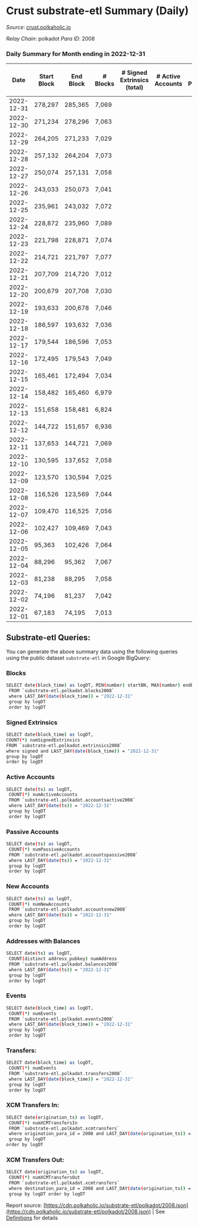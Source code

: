 # Crust substrate-etl Summary (Daily)

_Source_: [crust.polkaholic.io](https://crust.polkaholic.io)

*Relay Chain*: polkadot
*Para ID*: 2008



### Daily Summary for Month ending in 2022-12-31


| Date | Start Block | End Block | # Blocks | # Signed Extrinsics (total) | # Active Accounts | # Passive | # New | # Addresses with Balances | # Events | # Transfers | # XCM Transfers In | # XCM Transfers Out | Issues | 
| ---- | ----------- | --------- | -------- | --------------------------- | ----------------- | --------- | ----- | ------------------------- | -------- | ----------- | ------------------ | ------------------- | ------ |
| 2022-12-31 | 278,297 | 285,365 | 7,069 |  |  |  |  | 9 |  |   |   |   |  |
| 2022-12-30 | 271,234 | 278,296 | 7,063 |  |  |  |  |  |  |   |   |   |  |
| 2022-12-29 | 264,205 | 271,233 | 7,029 |  |  |  |  |  |  |   |   |   |  |
| 2022-12-28 | 257,132 | 264,204 | 7,073 |  |  |  |  |  |  |   |   |   |  |
| 2022-12-27 | 250,074 | 257,131 | 7,058 |  |  |  |  |  |  |   |   |   |  |
| 2022-12-26 | 243,033 | 250,073 | 7,041 |  |  |  |  |  |  |   |   |   |  |
| 2022-12-25 | 235,961 | 243,032 | 7,072 |  |  |  |  |  |  |   |   |   |  |
| 2022-12-24 | 228,872 | 235,960 | 7,089 |  |  |  |  |  |  |   |   |   |  |
| 2022-12-23 | 221,798 | 228,871 | 7,074 |  |  |  |  |  |  |   |   |   |  |
| 2022-12-22 | 214,721 | 221,797 | 7,077 |  |  |  |  |  |  |   |   |   |  |
| 2022-12-21 | 207,709 | 214,720 | 7,012 |  |  |  |  |  |  |   |   |   |  |
| 2022-12-20 | 200,679 | 207,708 | 7,030 |  |  |  |  |  |  |   |   |   |  |
| 2022-12-19 | 193,633 | 200,678 | 7,046 |  |  |  |  |  |  |   |   |   |  |
| 2022-12-18 | 186,597 | 193,632 | 7,036 |  |  |  |  |  |  |   |   |   |  |
| 2022-12-17 | 179,544 | 186,596 | 7,053 |  |  |  |  |  |  |   |   |   |  |
| 2022-12-16 | 172,495 | 179,543 | 7,049 |  |  |  |  |  |  |   |   |   |  |
| 2022-12-15 | 165,461 | 172,494 | 7,034 |  |  |  |  |  |  |   |   |   |  |
| 2022-12-14 | 158,482 | 165,460 | 6,979 |  |  |  |  |  |  |   |   |   |  |
| 2022-12-13 | 151,658 | 158,481 | 6,824 |  |  |  |  |  |  |   |   |   |  |
| 2022-12-12 | 144,722 | 151,657 | 6,936 |  |  |  |  |  |  |   |   |   |  |
| 2022-12-11 | 137,653 | 144,721 | 7,069 |  |  |  |  |  |  |   |   |   |  |
| 2022-12-10 | 130,595 | 137,652 | 7,058 |  |  |  |  |  |  |   |   |   |  |
| 2022-12-09 | 123,570 | 130,594 | 7,025 |  |  |  |  |  |  |   |   |   |  |
| 2022-12-08 | 116,526 | 123,569 | 7,044 |  |  |  |  |  |  |   |   |   |  |
| 2022-12-07 | 109,470 | 116,525 | 7,056 |  |  |  |  |  |  |   |   |   |  |
| 2022-12-06 | 102,427 | 109,469 | 7,043 |  |  |  |  |  |  |   |   |   |  |
| 2022-12-05 | 95,363 | 102,426 | 7,064 |  |  |  |  |  |  |   |   |   |  |
| 2022-12-04 | 88,296 | 95,362 | 7,067 |  |  |  |  |  |  |   |   |   |  |
| 2022-12-03 | 81,238 | 88,295 | 7,058 |  |  |  |  |  |  |   |   |   |  |
| 2022-12-02 | 74,196 | 81,237 | 7,042 |  |  |  |  |  |  |   |   |   |  |
| 2022-12-01 | 67,183 | 74,195 | 7,013 |  |  |  |  |  |  |   |   |   |  |

## Substrate-etl Queries:
You can generate the above summary data using the following queries using the public dataset `substrate-etl` in Google BigQuery:

### Blocks
```bash
SELECT date(block_time) as logDT, MIN(number) startBN, MAX(number) endBN, COUNT(*) numBlocks 
 FROM `substrate-etl.polkadot.blocks2008`  
 where LAST_DAY(date(block_time)) = "2022-12-31" 
 group by logDT 
 order by logDT
```

### Signed Extrinsics
```bash
SELECT date(block_time) as logDT, 
COUNT(*) numSignedExtrinsics 
FROM `substrate-etl.polkadot.extrinsics2008`  
where signed and LAST_DAY(date(block_time)) = "2022-12-31" 
group by logDT 
order by logDT
```

### Active Accounts
```bash
SELECT date(ts) as logDT, 
 COUNT(*) numActiveAccounts 
 FROM `substrate-etl.polkadot.accountsactive2008` 
 where LAST_DAY(date(ts)) = "2022-12-31" 
 group by logDT 
 order by logDT
```

### Passive Accounts
```bash
SELECT date(ts) as logDT, 
 COUNT(*) numPassiveAccounts 
 FROM `substrate-etl.polkadot.accountspassive2008` 
 where LAST_DAY(date(ts)) = "2022-12-31" 
 group by logDT 
 order by logDT
```

### New Accounts
```bash
SELECT date(ts) as logDT, 
 COUNT(*) numNewAccounts 
 FROM `substrate-etl.polkadot.accountsnew2008` 
 where LAST_DAY(date(ts)) = "2022-12-31" 
 group by logDT
 order by logDT
```

### Addresses with Balances
```bash
SELECT date(ts) as logDT,
 COUNT(distinct address_pubkey) numAddress 
 FROM `substrate-etl.polkadot.balances2008` 
 where LAST_DAY(date(ts)) = "2022-12-31" 
 group by logDT 
 order by logDT
```

### Events
```bash
SELECT date(block_time) as logDT, 
 COUNT(*) numEvents 
 FROM `substrate-etl.polkadot.events2008` 
 where LAST_DAY(date(block_time)) = "2022-12-31" 
 group by logDT 
 order by logDT
```

### Transfers:
```bash
SELECT date(block_time) as logDT, 
 COUNT(*) numEvents 
 FROM `substrate-etl.polkadot.transfers2008` 
 where LAST_DAY(date(block_time)) = "2022-12-31" 
 group by logDT 
 order by logDT
```

### XCM Transfers In:
```bash
SELECT date(origination_ts) as logDT, 
 COUNT(*) numXCMTransfersIn 
 FROM `substrate-etl.polkadot.xcmtransfers` 
 where origination_para_id = 2008 and LAST_DAY(date(origination_ts)) = "2022-12-31" 
 group by logDT 
order by logDT
```

### XCM Transfers Out:
```bash
SELECT date(origination_ts) as logDT, 
 COUNT(*) numXCMTransfersOut 
 FROM `substrate-etl.polkadot.xcmtransfers` 
 where destination_para_id = 2008 and LAST_DAY(date(origination_ts)) = "2022-12-31" 
 group by logDT order by logDT
```


Report source: [https://cdn.polkaholic.io/substrate-etl/polkadot/2008.json](https://cdn.polkaholic.io/substrate-etl/polkadot/2008.json) | See [Definitions](/DEFINITIONS.md) for details
